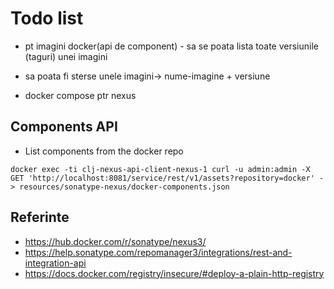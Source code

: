 # Todo list

- pt imagini docker(api de component) - sa se poata lista toate versiunile (taguri) unei imagini
- sa poata fi sterse unele imagini-> nume-imagine + versiune

- docker compose ptr nexus

## Components API
* List components from the docker repo

```
docker exec -ti clj-nexus-api-client-nexus-1 curl -u admin:admin -X GET 'http://localhost:8081/service/rest/v1/assets?repository=docker' -> resources/sonatype-nexus/docker-components.json
```


## Referinte

- https://hub.docker.com/r/sonatype/nexus3/
- https://help.sonatype.com/repomanager3/integrations/rest-and-integration-api
- https://docs.docker.com/registry/insecure/#deploy-a-plain-http-registry

